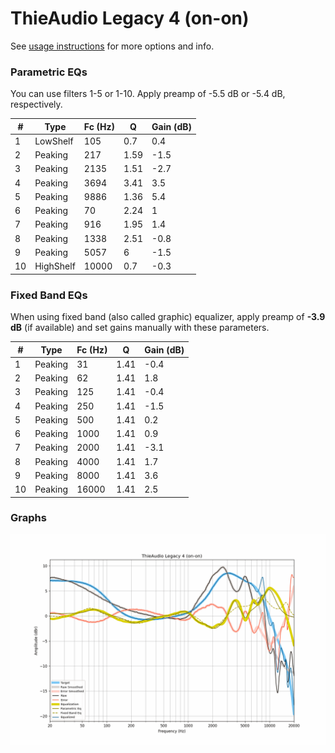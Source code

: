 # ThieAudio Legacy 4 (on-on)
See [usage instructions](https://github.com/jaakkopasanen/AutoEq#usage) for more options and info.

### Parametric EQs
You can use filters 1-5 or 1-10. Apply preamp of -5.5 dB or -5.4 dB, respectively.

|   # | Type      |   Fc (Hz) |    Q |   Gain (dB) |
|-----|-----------|-----------|------|-------------|
|   1 | LowShelf  |       105 | 0.7  |         0.4 |
|   2 | Peaking   |       217 | 1.59 |        -1.5 |
|   3 | Peaking   |      2135 | 1.51 |        -2.7 |
|   4 | Peaking   |      3694 | 3.41 |         3.5 |
|   5 | Peaking   |      9886 | 1.36 |         5.4 |
|   6 | Peaking   |        70 | 2.24 |         1   |
|   7 | Peaking   |       916 | 1.95 |         1.4 |
|   8 | Peaking   |      1338 | 2.51 |        -0.8 |
|   9 | Peaking   |      5057 | 6    |        -1.5 |
|  10 | HighShelf |     10000 | 0.7  |        -0.3 |

### Fixed Band EQs
When using fixed band (also called graphic) equalizer, apply preamp of **-3.9 dB** (if available) and set gains manually with these parameters.

|   # | Type    |   Fc (Hz) |    Q |   Gain (dB) |
|-----|---------|-----------|------|-------------|
|   1 | Peaking |        31 | 1.41 |        -0.4 |
|   2 | Peaking |        62 | 1.41 |         1.8 |
|   3 | Peaking |       125 | 1.41 |        -0.4 |
|   4 | Peaking |       250 | 1.41 |        -1.5 |
|   5 | Peaking |       500 | 1.41 |         0.2 |
|   6 | Peaking |      1000 | 1.41 |         0.9 |
|   7 | Peaking |      2000 | 1.41 |        -3.1 |
|   8 | Peaking |      4000 | 1.41 |         1.7 |
|   9 | Peaking |      8000 | 1.41 |         3.6 |
|  10 | Peaking |     16000 | 1.41 |         2.5 |

### Graphs
![](./ThieAudio%20Legacy%204%20(on-on).png)
